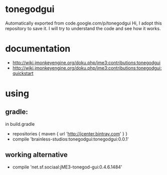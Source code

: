 # tonegodgui
Automatically exported from code.google.com/p/tonegodgui
Hi, I adopt this repository to save it. I will try to understand the code and see how it works. 

# documentation
* http://wiki.jmonkeyengine.org/doku.php/jme3:contributions:tonegodgui
* http://wiki.jmonkeyengine.org/doku.php/jme3:contributions:tonegodgui:quickstart

# using
## gradle:
in build.gradle
* repositories {
	  maven { url 'http://jcenter.bintray.com' }
	}
* compile 'brainless-studios:tonegodgui:tonegodgui:0.0.1'


## working alternative 
* compile 'net.sf.sociaal:jME3-tonegod-gui:0.4.6.1484'
